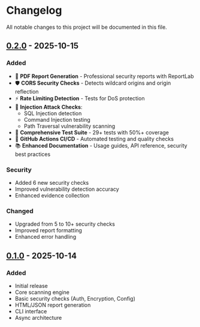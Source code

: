# Changelog

All notable changes to this project will be documented in this file.

## [0.2.0] - 2025-10-15

### Added
- 📄 **PDF Report Generation** - Professional security reports with ReportLab
- 🛡️ **CORS Security Checks** - Detects wildcard origins and origin reflection
- ⚡ **Rate Limiting Detection** - Tests for DoS protection
- 💉 **Injection Attack Checks**:
  - SQL Injection detection
  - Command Injection testing
  - Path Traversal vulnerability scanning
- 🧪 **Comprehensive Test Suite** - 29+ tests with 50%+ coverage
- 🤖 **GitHub Actions CI/CD** - Automated testing and quality checks
- 📚 **Enhanced Documentation** - Usage guides, API reference, security best practices

### Security
- Added 6 new security checks
- Improved vulnerability detection accuracy
- Enhanced evidence collection

### Changed
- Upgraded from 5 to 10+ security checks
- Improved report formatting
- Enhanced error handling

## [0.1.0] - 2025-10-14

### Added
- Initial release
- Core scanning engine
- Basic security checks (Auth, Encryption, Config)
- HTML/JSON report generation
- CLI interface
- Async architecture

[0.2.0]: https://github.com/Latteflo/mpc-security-scanner/compare/v0.1.0...v0.2.0
[0.1.0]: https://github.com/Latteflo/mpc-security-scanner/releases/tag/v0.1.0
